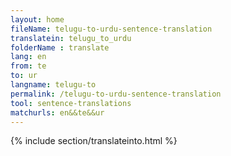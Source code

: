 ```yaml
---
layout: home
fileName: telugu-to-urdu-sentence-translation
translatein: telugu_to_urdu
folderName : translate
lang: en
from: te
to: ur
langname: telugu-to
permalink: /telugu-to-urdu-sentence-translation
tool: sentence-translations
matchurls: en&&te&&ur
---
```

{% include section/translateinto.html %}
